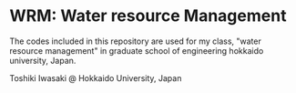 # WRM: Water resource Management

The codes included in this repository are used for my class, "water resource management" in graduate school of engineering hokkaido university, Japan.

Toshiki Iwasaki @ Hokkaido University, Japan
